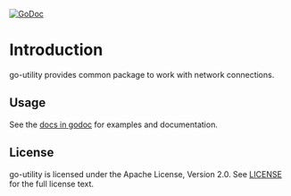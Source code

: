 [![GoDoc](https://godoc.org/github.com/khulnasoft/go-utility?status.svg)](https://godoc.org/github.com/khulnasoft/go-utility)

# Introduction

go-utility provides common package to work with network connections.

## Usage

See the [docs in godoc](https://godoc.org/github.com/khulnasoft/go-utility) for examples and documentation.

## License

go-utility is licensed under the Apache License, Version 2.0. See [LICENSE](LICENSE) for the full license text.
